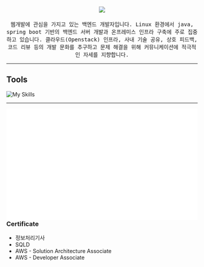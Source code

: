 <h2 align="center"> <img src="https://hits.seeyoufarm.com/api/count/incr/badge.svg?url=https%3A%2F%2Fgithub.com%2Fwlswo%2Fhit-counter&count_bg=GRAY&title_bg=%231976D2&icon=furrynetwork.svg&icon_color=WHITE&title=visited&edge_flat=false" align="center"/> </h2>
<p align="center">
  <samp> 웹개발에 관심을 가지고 있는 백엔드 개발자입니다. Linux 환경에서 java, spring boot 기반의 백엔드 서버 개발과 온프레미스 인프라 구축에 주로 집중하고 있습니다. 클라우드(Openstack) 인프라, 사내 기술 공유, 상호 피드백, 코드 리뷰 등의 개발 문화를 추구하고 문제 해결을 위해 커뮤니케이션에 적극적인 자세를 지향합니다.
  </samp>
  <br> 
</p>
<hr>


<h2 align="left"> Tools </h2>
<p align="center">
  
![My Skills](https://skillicons.dev/icons?i=linux,java,spring,mysql,aws)

</p>

<hr>
<img src="https://github.com/wlswo/github-stats/blob/master/generated/languages.svg#gh-dark-mode-only" align="right" />

### Certificate
- 정보처리기사
- SQLD
- AWS - Solution Architecture Associate
- AWS - Developer Associate
